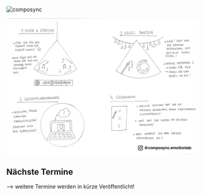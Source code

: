 ![composync](/Users/zenonhanappi/Downloads/emotionlab.png)


![flyer](/flyer-arenbergpark.jpg)

## Nächste Termine
--> weitere Termine werden in kürze Veröffentlicht!
